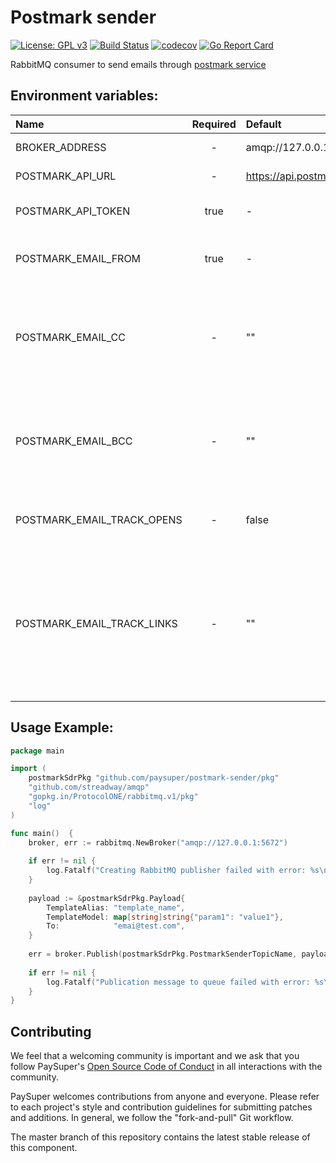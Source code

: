 Postmark sender
===== 

[![License: GPL v3](https://img.shields.io/badge/License-GPLv3-brightgreen.svg)](https://www.gnu.org/licenses/gpl-3.0)
[![Build Status](https://travis-ci.org/paysuper/postmark-sender.svg?branch=master)](https://travis-ci.org/paysuper/postmark-sender) 
[![codecov](https://codecov.io/gh/paysuper/postmark-sender/branch/master/graph/badge.svg)](https://codecov.io/gh/paysuper/postmark-sender)
[![Go Report Card](https://goreportcard.com/badge/github.com/paysuper/postmark-sender)](https://goreportcard.com/report/github.com/paysuper/postmark-sender)

RabbitMQ consumer to send emails through [postmark service](https://postmarkapp.com)

## Environment variables:

| Name                            | Required | Default                                        | Description                                                                                                                             |
|:--------------------------------|:--------:|:-----------------------------------------------|:----------------------------------------------------------------------------------------------------------------------------------------|
| BROKER_ADDRESS                  | -        | amqp://127.0.0.1:5672                          | RabbitMQ url address                                                                                                                    |
| POSTMARK_API_URL                | -        | https://api.postmarkapp.com/email/withTemplate | Postmark API url                                                                                                                        |
| POSTMARK_API_TOKEN              | true     | -                                              | Postmark API security token                                                                                                             |
| POSTMARK_EMAIL_FROM             | true     | -                                              | Sender email to send emails to users                                                                                                    |
| POSTMARK_EMAIL_CC               | -        | ""                                             | Cc recipient email address. Multiple addresses are comma separated. Max 50                                                              |
| POSTMARK_EMAIL_BCC              | -        | ""                                             | Bcc recipient email address. Multiple addresses are comma separated. Max 50                                                             |
| POSTMARK_EMAIL_TRACK_OPENS      | -        | false                                          | Activate open tracking for all emails                                                                                                   |
| POSTMARK_EMAIL_TRACK_LINKS      | -        | ""                                             | Activate link tracking for links in the HTML or Text bodies of this email. Possible options: None, HtmlAndText, HtmlOnly, TextOnly      |

## Usage Example:

```go
package main

import (
    postmarkSdrPkg "github.com/paysuper/postmark-sender/pkg"
    "github.com/streadway/amqp"
    "gopkg.in/ProtocolONE/rabbitmq.v1/pkg"
    "log"
)

func main()  {
    broker, err := rabbitmq.NewBroker("amqp://127.0.0.1:5672")
    
    if err != nil {
        log.Fatalf("Creating RabbitMQ publisher failed with error: %s\n", err)
    }
    
    payload := &postmarkSdrPkg.Payload{
        TemplateAlias: "template_name",
        TemplateModel: map[string]string{"param1": "value1"},
        To:            "emai@test.com",
    }
    
    err = broker.Publish(postmarkSdrPkg.PostmarkSenderTopicName, payload, amqp.Table{})
    
    if err != nil {
        log.Fatalf("Publication message to queue failed with error: %s\n", err)
    }
}
```

## Contributing
We feel that a welcoming community is important and we ask that you follow PaySuper's [Open Source Code of Conduct](https://github.com/paysuper/code-of-conduct/blob/master/README.md) in all interactions with the community.

PaySuper welcomes contributions from anyone and everyone. Please refer to each project's style and contribution guidelines for submitting patches and additions. In general, we follow the "fork-and-pull" Git workflow.

The master branch of this repository contains the latest stable release of this component.